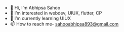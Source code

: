 - 👋 Hi, I’m Abhipsa Sahoo
- 👀 I’m interested in webdev, UIUX, flutter, CP
- 🌱 I’m currently learning UIUX
- 📫 How to reach me- sahooabhipsa893@gmail.com

<!---
AbhipsaSah/AbhipsaSah is a ✨ special ✨ repository because its `README.md` (this file) appears on your GitHub profile.
You can click the Preview link to take a look at your changes.
--->
